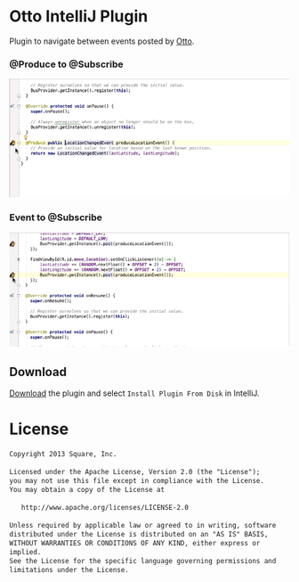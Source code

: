Otto IntelliJ Plugin
====================

Plugin to navigate between events posted by [Otto][1].

### @Produce to @Subscribe

![provider-to-subscriber](./images/produce-to-subscribe.gif)

### Event to @Subscribe

![event-to-subscriber](./images/event-to-subscribe.gif)


Download
--------

[Download](https://github.com/square/otto-intellij-plugin/blob/master/otto-intellij-plugin.zip?raw=true) the plugin and select `Install Plugin From Disk` in IntelliJ.

License
=======

    Copyright 2013 Square, Inc.

    Licensed under the Apache License, Version 2.0 (the "License");
    you may not use this file except in compliance with the License.
    You may obtain a copy of the License at

       http://www.apache.org/licenses/LICENSE-2.0

    Unless required by applicable law or agreed to in writing, software
    distributed under the License is distributed on an "AS IS" BASIS,
    WITHOUT WARRANTIES OR CONDITIONS OF ANY KIND, either express or implied.
    See the License for the specific language governing permissions and
    limitations under the License.


[1]: http://square.github.io/otto/
